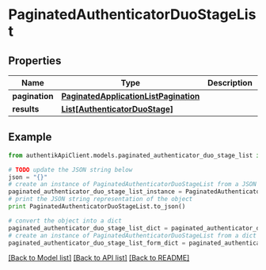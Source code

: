 # PaginatedAuthenticatorDuoStageList


## Properties
Name | Type | Description | Notes
------------ | ------------- | ------------- | -------------
**pagination** | [**PaginatedApplicationListPagination**](PaginatedApplicationListPagination.md) |  | 
**results** | [**List[AuthenticatorDuoStage]**](AuthenticatorDuoStage.md) |  | 

## Example

```python
from authentikApiClient.models.paginated_authenticator_duo_stage_list import PaginatedAuthenticatorDuoStageList

# TODO update the JSON string below
json = "{}"
# create an instance of PaginatedAuthenticatorDuoStageList from a JSON string
paginated_authenticator_duo_stage_list_instance = PaginatedAuthenticatorDuoStageList.from_json(json)
# print the JSON string representation of the object
print PaginatedAuthenticatorDuoStageList.to_json()

# convert the object into a dict
paginated_authenticator_duo_stage_list_dict = paginated_authenticator_duo_stage_list_instance.to_dict()
# create an instance of PaginatedAuthenticatorDuoStageList from a dict
paginated_authenticator_duo_stage_list_form_dict = paginated_authenticator_duo_stage_list.from_dict(paginated_authenticator_duo_stage_list_dict)
```
[[Back to Model list]](../README.md#documentation-for-models) [[Back to API list]](../README.md#documentation-for-api-endpoints) [[Back to README]](../README.md)


